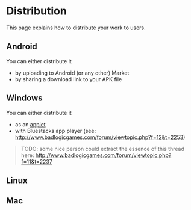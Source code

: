 # Distribution #

This page explains how to distribute your work to users.


## Android ##

You can either distribute it

  * by uploading to Android (or any other) Market
  * by sharing a download link to your APK file


## Windows ##

You can either distribute it

  * as an [applet](Applets.md)
  * with Bluestacks app player (see: http://www.badlogicgames.com/forum/viewtopic.php?f=12&t=2253)

> TODO: some nice person could extract the essence of this thread here: http://www.badlogicgames.com/forum/viewtopic.php?f=11&t=2237


## Linux ##


## Mac ##